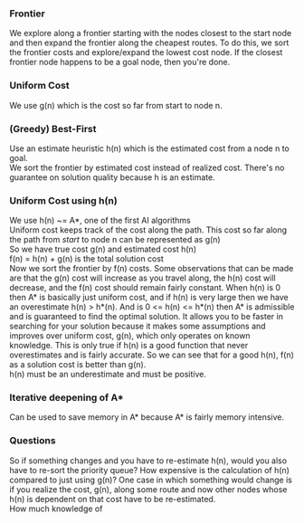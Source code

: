 ### Frontier
We explore along a frontier starting with the nodes closest to the start node and then expand the frontier along the cheapest routes. To do this, we sort the frontier costs and explore/expand the lowest cost node. If the closest frontier node happens to be a goal node, then you're done.  

### Uniform Cost
We use g(n) which is the cost so far from start to node n. 

### (Greedy) Best-First
Use an estimate heuristic h(n) which is the estimated cost from a node n to goal.  
We sort the frontier by estimated cost instead of realized cost. There's no guarantee on solution quality because h is an estimate.  

### Uniform Cost using h(n)
We use h(n) ~= A*, one of the first AI algorithms  
Uniform cost keeps track of the cost along the path. This cost so far along the path from *start* to node n can be represented as g(n)  
So we have true cost g(n) and estimated cost h(n)  
f(n) = h(n) + g(n) is the total solution cost  
Now we sort the frontier by f(n) costs. Some observations that can be made are that the g(n) cost will increase as you travel along, the h(n) cost will decrease, and the f(n) cost should remain fairly constant. When h(n) is 0 then A* is basically just uniform cost, and if h(n) is very large then we have an overestimate h(n) > h*(n). And is 0 <= h(n) <= h*(n) then A* is admissible and is guaranteed to find the optimal solution. It allows you to be faster in searching for your solution because it makes some assumptions and improves over uniform cost, g(n), which only operates on known knowledge. This is only true if h(n) is a good function that never overestimates and is fairly accurate. So we can see that for a good h(n), f(n) as a solution cost is better than g(n).  
h(n) must be an underestimate and must be positive.  

### Iterative deepening of A*
Can be used to save memory in A* because A* is fairly memory intensive. 

### Questions
So if something changes and you have to re-estimate h(n), would you also have to re-sort the priority queue? How expensive is the calculation of h(n) compared to just using g(n)? One case in which something would change is if you realize the cost, g(n), along some route and now other nodes whose h(n) is dependent on that cost have to be re-estimated.  
How much knowledge of 